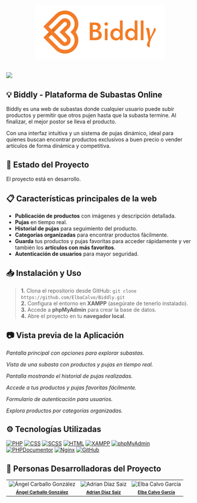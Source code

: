 <p align="center">
  <img src="https://raw.githubusercontent.com/ElbaCalvo/Biddly/refs/heads/main/img/logoText.png" alt="Biddly-Github" width="350">
</p>

<br>
<img src="https://img.shields.io/badge/version-1.0-orange">

## :bulb: Biddly - Plataforma de Subastas Online
Biddly es una web de subastas donde cualquier usuario puede subir productos y permitir que otros pujen hasta que la subasta termine. Al finalizar, el mejor postor se lleva el producto.

Con una interfaz intuitiva y un sistema de pujas dinámico, ideal para quienes buscan encontrar productos exclusivos a buen precio o vender artículos de forma dinámica y competitiva.

## :construction: Estado del Proyecto

El proyecto está en desarrollo.

## :clipboard: Características principales de la web
- **Publicación de productos** con imágenes y descripción detallada.
- **Pujas** en tiempo real.
- **Historial de pujas** para seguimiento del producto.
- **Categorías organizadas** para encontrar productos fácilmente.
- **Guarda** tus productos y pujas favoritas para acceder rápidamente y ver también los **artículos con más favoritos**.
- **Autenticación de usuarios** para mayor seguridad.

## :inbox_tray: Instalación y Uso
> **1.** Clona el repositorio desde GitHub: `git clone https://github.com/ElbaCalvo/Biddly.git`  
> **2.** Configura el entorno en **XAMPP** (asegúrate de tenerlo instalado).  
> **3.** Accede a **phpMyAdmin** para crear la base de datos.  
> **4.** Abre el proyecto en tu **navegador local**.

## :camera: Vista previa de la Aplicación

*Pantalla principal con opciones para explorar subastas.*

*Vista de una subasta con productos y pujas en tiempo real.*

*Pantalla mostrando el historial de pujas realizadas.*

*Accede a tus productos y pujas favoritas fácilmente.*

*Formulario de autenticación para usuarios.*

*Explora productos por categorías organizadas.*

## :gear: Tecnologías Utilizadas

[![PHP](https://img.shields.io/badge/PHP-777BB4?style=for-the-badge&logo=php&logoColor=white)](https://www.php.net/)
[![CSS](https://img.shields.io/badge/CSS-1572B6?style=for-the-badge&logo=css3&logoColor=white)](https://www.w3.org/Style/CSS/)
[![SCSS](https://img.shields.io/badge/SCSS-CC6699?style=for-the-badge&logo=sass&logoColor=white)](https://sass-lang.com/)
[![HTML](https://img.shields.io/badge/HTML-E34F26?style=for-the-badge&logo=html5&logoColor=white)](https://developer.mozilla.org/en-US/docs/Web/HTML)
[![XAMPP](https://img.shields.io/badge/XAMPP-FB7A24?style=for-the-badge&logo=xampp&logoColor=white)](https://www.apachefriends.org/index.html)
[![phpMyAdmin](https://img.shields.io/badge/phpMyAdmin-6C7A24?style=for-the-badge&logo=phpmyadmin&logoColor=white)](https://www.phpmyadmin.net/)
[![PHPDocumentor](https://img.shields.io/badge/PHPDocumentor-0A3C58?style=for-the-badge&logo=php&logoColor=white)](https://www.phpdoc.org/)
[![Nginx](https://img.shields.io/badge/Nginx-009639?style=for-the-badge&logo=nginx&logoColor=white)](https://www.nginx.com/)
[![GitHub](https://img.shields.io/badge/GitHub-181717?style=for-the-badge&logo=github&logoColor=white)](https://github.com/)

## :busts_in_silhouette: Personas Desarrolladoras del Proyecto
<table>
  <tr>
    <td align="center">
      <img src="https://avatars.githubusercontent.com/u/181472145?v=4" width="150px;" alt="Ángel Carballo González"/><br/>
      <sub><b><a href="https://github.com/AngelCarballlo" target="_blank">Ángel Carballo González</a></b></sub>
    </td>
    <td align="center">
      <img src="https://avatars.githubusercontent.com/u/145338672?v=4" width="150px;" alt="Adrian Díaz Saiz"/><br/>
      <sub><b><a href="https://github.com/adridsz" target="_blank">Adrian Díaz Saiz</a></b></sub>
    </td>
    <td align="center">
      <img src="https://avatars.githubusercontent.com/u/145338534?v=4" width="150px;" alt="Elba Calvo García"/><br/>
      <sub><b><a href="https://github.com/ElbaCalvo" target="_blank">Elba Calvo García</a></b></sub>
    </td>
  </tr>
</table>
